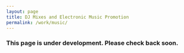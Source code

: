 ```yaml
---
layout: page
title: DJ Mixes and Electronic Music Promotion
permalink: /work/music/
---
```


<h3>This page is under development. Please check back soon.</h3>
